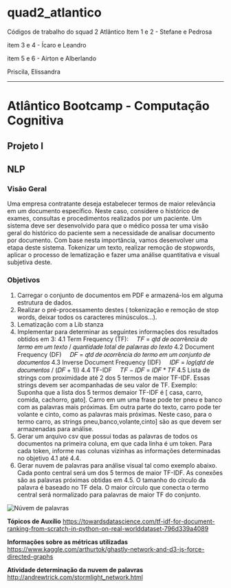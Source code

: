 # quad2_atlantico
Códigos de trabalho do squad 2 Atlântico
Item 1 e 2 - Stefane e Pedrosa

item 3 e 4 - Ícaro e Leandro

item 5 e 6 - Airton e Alberlando

Priscila, Elissandra


---

# Atlântico Bootcamp - Computação Cognitiva
## Projeto I

## NLP
### Visão Geral
Uma empresa contratante deseja estabelecer termos de maior relevância em um documento específico. Neste caso, considere o histórico de exames, consultas e procedimentos realizados por um paciente. Um sistema deve ser desenvolvido para que o médico possa ter uma visão geral do histórico do paciente sem a necessidade de analisar documento por documento. Com base nesta importância, vamos desenvolver uma etapa deste sistema. Tokenizar um texto, realizar remoção de stopwords, aplicar o processo de lematização e fazer uma análise quantitativa e visual subjetiva deste.

### Objetivos
1. Carregar o conjunto de documentos em PDF e armazená-los em alguma estrutura de dados.
2. Realizar o pré-processamento destes ( tokenização e remoção de stop words, deixar todos os caracteres minúsculos...).
3. Lematização com a Lib stanza
4. Implementar para determinar as seguintes informações dos resultados obtidos em 3:
4.1 Term Frequency (TF):
&nbsp;&nbsp;&nbsp;&nbsp;𝑇𝐹 = 𝑞𝑡𝑑 𝑑𝑒 𝑜𝑐𝑜𝑟𝑟ê𝑛𝑐𝑖𝑎 𝑑𝑜 𝑡𝑒𝑟𝑚𝑜 𝑒𝑚 𝑢𝑚 𝑡𝑒𝑥𝑡𝑜 / 𝑞𝑢𝑎𝑛𝑡𝑖𝑑𝑎𝑑𝑒 𝑡𝑜𝑡𝑎𝑙 𝑑𝑒 𝑝𝑎𝑙𝑎𝑣𝑟𝑎𝑠 𝑑𝑜 𝑡𝑒𝑥𝑡𝑜
4.2 Document Frequency (DF)
&nbsp;&nbsp;&nbsp;&nbsp;𝐷𝐹 = 𝑞𝑡𝑑 𝑑𝑒 𝑜𝑐𝑜𝑟𝑟ê𝑛𝑐𝑖𝑎 𝑑𝑜 𝑡𝑒𝑟𝑚𝑜 𝑒𝑚 𝑢𝑚 𝑐𝑜𝑛𝑗𝑢𝑛𝑡𝑜 𝑑𝑒 𝑑𝑜𝑐𝑢𝑚𝑒𝑛𝑡𝑜𝑠
4.3 Inverse Document Frequency (IDF)
&nbsp;&nbsp;&nbsp;&nbsp;𝐼𝐷𝐹 = 𝑙𝑜𝑔(𝑞𝑡𝑑 𝑑𝑒 𝑑𝑜𝑐𝑢𝑚𝑒𝑛𝑡𝑜𝑠 / (𝐷𝐹 + 1))
4.4 TF-IDF
&nbsp;&nbsp;&nbsp;&nbsp;𝑇𝐹 − 𝐼𝐷𝐹 = 𝐼𝐷𝐹 * 𝑇𝐹
4.5 Lista de strings com proximidade até 2 dos 5 termos de maior TF-IDF. Essas strings devem ser acompanhadas de seu valor de TF. Exemplo: Suponha que a lista dos 5 termos demaior TF-IDF é [ casa, carro, comida, cachorro, gato]. Carro em um uma frase pode ter pneu e banco com as palavras mais próximas. Em outra parte do texto, carro pode ter volante e cinto, como as palavras mais próximas. Neste caso, para o termo carro, as strings pneu,banco,volante,cinto] são as que devem ser armazenadas para análise.
5. Gerar um arquivo csv que possui todas as palavras de todos os documentos na primeira coluna, em que cada linha é um token. Para cada token, informe nas colunas vizinhas as informações determinadas no objetivo 4.1 até 4.4.
6. Gerar nuvem de palavras para análise visual tal como exemplo abaixo. Cada ponto central será um dos 5 termos de maior TF-IDF. As conexões são as palavras próximas obtidas em 4.5. O tamanho do círculo da palavra é baseado no TF dela. O maior círculo que conecta o termo central será normalizado para palavras de maior TF do conjunto.

![Núvem de palavras](/img/wordcloud.png)


**Tópicos de Auxílio**
https://towardsdatascience.com/tf-idf-for-document-ranking-from-scratch-in-python-on-real-worlddataset-796d339a4089

**Informações sobre as métricas utilizadas**
https://www.kaggle.com/arthurtok/ghastly-network-and-d3-js-force-directed-graphs

**Atividade determinação da nuvem de palavras**
http://andrewtrick.com/stormlight_network.html